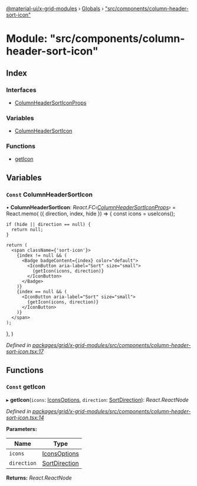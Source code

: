 [@material-ui/x-grid-modules](../README.md) › [Globals](../globals.md) › ["src/components/column-header-sort-icon"](_src_components_column_header_sort_icon_.md)

# Module: "src/components/column-header-sort-icon"

## Index

### Interfaces

* [ColumnHeaderSortIconProps](../interfaces/_src_components_column_header_sort_icon_.columnheadersorticonprops.md)

### Variables

* [ColumnHeaderSortIcon](_src_components_column_header_sort_icon_.md#const-columnheadersorticon)

### Functions

* [getIcon](_src_components_column_header_sort_icon_.md#const-geticon)

## Variables

### `Const` ColumnHeaderSortIcon

• **ColumnHeaderSortIcon**: *React.FC‹[ColumnHeaderSortIconProps](../interfaces/_src_components_column_header_sort_icon_.columnheadersorticonprops.md)›* = React.memo(
  ({ direction, index, hide }) => {
    const icons = useIcons();

    if (hide || direction == null) {
      return null;
    }

    return (
      <span className={'sort-icon'}>
        {index != null && (
          <Badge badgeContent={index} color="default">
            <IconButton aria-label="Sort" size="small">
              {getIcon(icons, direction)}
            </IconButton>
          </Badge>
        )}
        {index == null && (
          <IconButton aria-label="Sort" size="small">
            {getIcon(icons, direction)}
          </IconButton>
        )}
      </span>
    );
  },
)

*Defined in [packages/grid/x-grid-modules/src/components/column-header-sort-icon.tsx:17](https://github.com/mui-org/material-ui-x/blob/a679779/packages/grid/x-grid-modules/src/components/column-header-sort-icon.tsx#L17)*

## Functions

### `Const` getIcon

▸ **getIcon**(`icons`: [IconsOptions](../interfaces/_src_models_gridoptions_.iconsoptions.md), `direction`: [SortDirection](_src_models_sortmodel_.md#sortdirection)): *React.ReactNode*

*Defined in [packages/grid/x-grid-modules/src/components/column-header-sort-icon.tsx:14](https://github.com/mui-org/material-ui-x/blob/a679779/packages/grid/x-grid-modules/src/components/column-header-sort-icon.tsx#L14)*

**Parameters:**

Name | Type |
------ | ------ |
`icons` | [IconsOptions](../interfaces/_src_models_gridoptions_.iconsoptions.md) |
`direction` | [SortDirection](_src_models_sortmodel_.md#sortdirection) |

**Returns:** *React.ReactNode*

